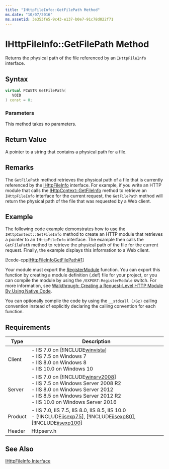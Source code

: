 ```yaml
---
title: "IHttpFileInfo::GetFilePath Method"
ms.date: "10/07/2016"
ms.assetid: 3e353fe5-9c43-e137-b0e7-91c78d022f71
---
```

# IHttpFileInfo::GetFilePath Method
Returns the physical path of the file referenced by an `IHttpFileInfo` interface.  
  
## Syntax  
  
```cpp  
virtual PCWSTR GetFilePath(  
   VOID  
) const = 0;  
```  
  
### Parameters  
 This method takes no parameters.  
  
## Return Value  
 A pointer to a string that contains a physical path for a file.  
  
## Remarks  
 The `GetFilePath` method retrieves the physical path of a file that is currently referenced by the [IHttpFileInfo](../../web-development-reference/native-code-api-reference/ihttpfileinfo-interface.md) interface. For example, if you write an HTTP module that calls the [IHttpContext::GetFileInfo](../../web-development-reference/native-code-api-reference/ihttpcontext-getfileinfo-method.md) method to retrieve an `IHttpFileInfo` interface for the current request, the `GetFilePath` method will return the physical path of the file that was requested by a Web client.  
  
## Example  
 The following code example demonstrates how to use the `IHttpContext::GetFileInfo` method to create an HTTP module that retrieves a pointer to an `IHttpFileInfo` interface. The example then calls the `GetFilePath` method to retrieve the physical path of the file for the current request. Finally, the example displays this information to a Web client.  
  
 [!code-cpp[IHttpFileInfoGetFilePath#1](../../../samples/snippets/cpp/VS_Snippets_IIS/IIS7/IHttpFileInfoGetFilePath/cpp/IHttpFileInfoGetFilePath.cpp#1)]  
  
 Your module must export the [RegisterModule](../../web-development-reference/native-code-api-reference/pfn-registermodule-function.md) function. You can export this function by creating a module definition (.def) file for your project, or you can compile the module by using the `/EXPORT:RegisterModule` switch. For more information, see [Walkthrough: Creating a Request-Level HTTP Module By Using Native Code](../../web-development-reference/native-code-development-overview/walkthrough-creating-a-request-level-http-module-by-using-native-code.md).  
  
 You can optionally compile the code by using the `__stdcall (/Gz)` calling convention instead of explicitly declaring the calling convention for each function.  
  
## Requirements  
  
|Type|Description|  
|----------|-----------------|  
|Client|-   IIS 7.0 on [!INCLUDE[winvista](../../wmi-provider/includes/winvista-md.md)]<br />-   IIS 7.5 on Windows 7<br />-   IIS 8.0 on Windows 8<br />-   IIS 10.0 on Windows 10|  
|Server|-   IIS 7.0 on [!INCLUDE[winsrv2008](../../wmi-provider/includes/winsrv2008-md.md)]<br />-   IIS 7.5 on Windows Server 2008 R2<br />-   IIS 8.0 on Windows Server 2012<br />-   IIS 8.5 on Windows Server 2012 R2<br />-   IIS 10.0 on Windows Server 2016|  
|Product|-   IIS 7.0, IIS 7.5, IIS 8.0, IIS 8.5, IIS 10.0<br />-   [!INCLUDE[iisexp75](../../web-development-reference/native-code-api-reference/includes/iisexp75-md.md)], [!INCLUDE[iisexp80](../../web-development-reference/native-code-api-reference/includes/iisexp80-md.md)], [!INCLUDE[iisexp100](../../web-development-reference/native-code-api-reference/includes/iisexp100-md.md)]|  
|Header|Httpserv.h|  
  
## See Also  
 [IHttpFileInfo Interface](../../web-development-reference/native-code-api-reference/ihttpfileinfo-interface.md)